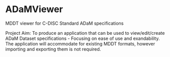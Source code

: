 # ADaMViewer
MDDT viewer for C-DISC Standard ADaM specifications

Project Aim:
To produce an application that can be used to view/edit/create ADaM Dataset specifications - Focusing on ease of use and exandability. The application will accommodate for existing MDDT formats, however importing and exporting them is not required.

